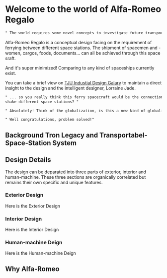 # Welcome to the world of Alfa-Romeo Regalo

```markdown
" The world requires some novel concepts to investigate future transportation"
```

Alfa-Romeo Regalo is a conceptual design facing on the requirement of ferrying between different space stations. The shipment of spacemen and -women, cargos, foods, documents... can all be achieved through this space sraft.

And it's super minimized! Comparing to any kind of spaceships currently exist.

You can take a brief view on [TJU Industial Design Galary](http://idesign.tju.edu.cn/exhibitions/index/work_detail/id/195/type/biye.html) to maintain a direct insight to the design and the intelligent designer, Lorraine Jade.

```markdown
" ... so you really think this ferry spacecraft would be the connection to 
shake different space stations? "

" Absolutely! Think of the globalization, is this a new kind of globalization? "

" Well congratulations, problem solved!"
```

## Background **Tron Legacy** and **Transportabel-Space-Station System**



## Design Details

The design can be deparated into three parts of exterior, interior and human-machine. These three sections are organically correlated but remains their own specific and unique features.

### Exterior Design

Here is the Exterior Design

### Interior Design

Here is the Interior Design

### Human-machine Deign

Here is the Human-machine Deign

## Why **Alfa-Romeo**

